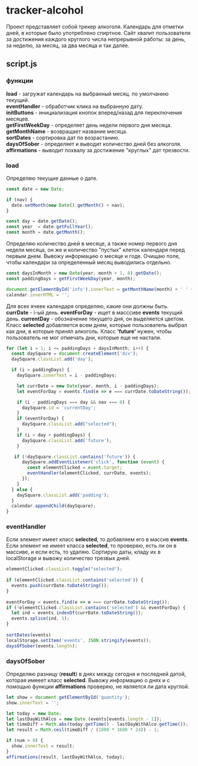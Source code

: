# tracker-alcohol

Проект представляет собой трекер алкоголя. Календарь для отметки дней, в которые было употреблено спиртное. Сайт хвалит пользователя за достижения каждого круглого числа непрерывной работы: за день, за неделю, за месяц, за два месяца и так далее.

## script.js
### функции
**load**               - загружат календарь на выбранный месяц. по умолчанию текущий.  
**eventHandler**       - обработчик клика на выбранную дату.  
**initButtons**        - инициализация кнопок вперед/назад для переключения месяцев.  
**getFirstWeekDay**    - определяет день недели первого дня месяца.  
**getMonthName**       - возвращает название месяца.  
**sortDates**          - сортировка дат по возрастанию.  
**daysOfSober**        - определяет и выводит количество дней без алкоголя.  
**affirmations**       - выводит похвалу за достижение "круглых" дат трезвости.

### load
Определяю текущие данные о дате.
```javascript
const date = new Date;

if (nav) {
  date.setMonth(new Date().getMonth() + nav);
}

const day = date.getDate();
const year  = date.getFullYear();
const month = date.getMonth();
```
Определяю количество дней в месяце, а также номер первого дня недели месяца, он же и количество "пустых" клеток календаря перед первым днем. Вывожу информацию о месяце и годе. Очищаю поле, чтобы календари за определенный месяц выводились отдельно.
```javascript
const daysInMonth = new Date(year, month + 1, 0).getDate();
const paddingDays = getFirstWeekDay(year, month);

document.getElementById('info').innerText = getMonthName(month) + ' ' + year;
calendar.innerHTML = '';
```
Для всех ячеек календаря определяю, какие они должны быть. **currDate** - i-ый день. **eventForDay** - ищет в масссиве **events** текущий день. **currentDay** - обозначение текущего дня, он выделяется цветом. Класс **selected** добавляется всем дням, которые пользователь выбрал как дни, в которые принял алкоголь. Класс **'future'** нужен, чтобы пользователь не мог отмечать дни, которые еще не настали.
```javascript
for (let i = 1; i <= paddingDays + daysInMonth; i++) {
  const daySquare = document.createElement('div');
  daySquare.classList.add('day');

  if (i > paddingDays) {
    daySquare.innerText = i - paddingDays;

    let currDate = new Date(year, month, i - paddingDays);
    let eventForDay = events.find(e => e === currDate.toDateString());

    if (i - paddingDays === day && nav === 0) {
      daySquare.id = 'currentDay';
    }        
    if (eventForDay) {
      daySquare.classList.add("selected");
    }
    if (i > day + paddingDays) {
      daySquare.classList.add('future');
    }

   if (!daySquare.classList.contains('future')) {
      daySquare.addEventListener('click', function (event) {
        const elementClicked = event.target;
        eventHandler(elementClicked, currDate, events);
      });
    }
  } else {
    daySquare.classList.add('padding');
  }
  calendar.appendChild(daySquare);
}
```

### eventHandler
Если элемент имеет класс **selected**, то добавляем его в массив **events**. Если элемент не имеет класса  **selected**, то проверяю, есть ли он в массиве, и если есть, то удаляю. Сортирую даты, кладу их в localStorage и вывожу количество трезвых дней.
```javascript
elementClicked.classList.toggle("selected");
                    
if (elementClicked.classList.contains('selected')) {
  events.push(currDate.toDateString());  
}
    
eventForDay = events.find(e => e === currDate.toDateString());
if (!elementClicked.classList.contains('selected') && eventForDay) {
  let ind = events.indexOf(currDate.toDateString());
  events.splice(ind, 1);
}
    
sortDates(events)
localStorage.setItem('events', JSON.stringify(events));
daysOfSober(events.length);
```

### daysOfSober
Определяю разницу (**result**) в днях между сегодня и последней датой, которая имееет класс **selected**. Вывожу информацию о днях и с помощью функции **affirmations** проверяю, не является ли дата круглой.
```javascript
let show = document.getElementById('quantity');
show.innerText = '';

let today = new Date;
let lastDayWithAlco = new Date (events[events.length - 1]);
let timeDiff = Math.abs(today.getTime() - lastDayWithAlco.getTime());
let result = Math.ceil(timeDiff / (1000 * 3600 * 24)) - 1;

if (num > 0) {
  show.innerText = result;
}
affirmations(result, lastDayWithAlco, today);
```
